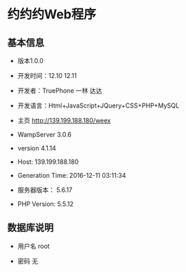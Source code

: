 # 约约约Web程序
## 基本信息
- 版本1.0.0
- 开发时间：12.10 12.11
- 开发者：TruePhone 一林 达达
- 开发语言：Html+JavaScript+JQuery+CSS+PHP+MySQL 
- 主页 http://139.199.188.180/weex


- WampServer 3.0.6
- version 4.1.14
- Host: 139.199.188.180
- Generation Time: 2016-12-11 03:11:34
- 服务器版本： 5.6.17
- PHP Version: 5.5.12

## 数据库说明
- 用户名 root

- 密码  无

  ​
